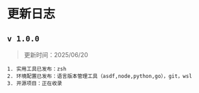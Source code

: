 # 更新日志

## `v 1.0.0`

> 更新时间：2025/06/20

```shell
1. 实用工具已发布：zsh
2. 环境配置已发布：语言版本管理工具（asdf,node,python,go），git，wsl
3. 开源项目：正在收录
```
